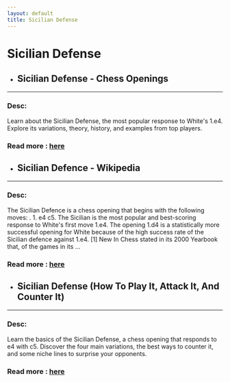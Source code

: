 ```yaml
---
layout: default
title: Sicilian Defense
---
```

# Sicilian Defense
- ## **Sicilian Defense - Chess Openings** 

---
### Desc: 
 Learn about the Sicilian Defense, the most popular response to White's 1.e4. Explore its variations, theory, history, and examples from top players. 
### Read more : [here](https://www.chess.com/openings/Sicilian-Defense) 
- ## **Sicilian Defence - Wikipedia** 

---
### Desc: 
 The Sicilian Defence is a chess opening that begins with the following moves: . 1. e4 c5. The Sicilian is the most popular and best-scoring response to White's first move 1.e4. The opening 1.d4 is a statistically more successful opening for White because of the high success rate of the Sicilian defence against 1.e4. [1] New In Chess stated in its 2000 Yearbook that, of the games in its ... 
### Read more : [here](https://en.wikipedia.org/wiki/Sicilian_Defence) 
- ## **Sicilian Defense (How To Play It, Attack It, And Counter It)** 

---
### Desc: 
 Learn the basics of the Sicilian Defense, a chess opening that responds to e4 with c5. Discover the four main variations, the best ways to counter it, and some niche lines to surprise your opponents. 
### Read more : [here](https://simplifychess.com/sicilian-defense/) 


